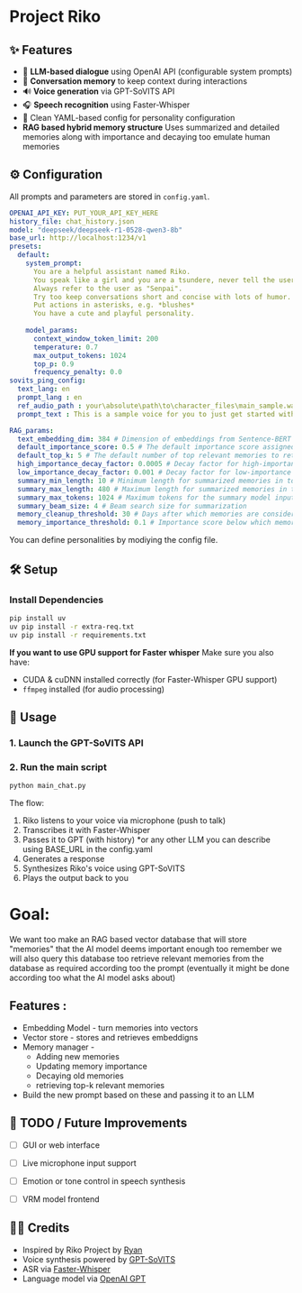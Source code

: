 # Project Riko

## ✨ Features

- 💬 **LLM-based dialogue** using OpenAI API (configurable system prompts)
- 🧠 **Conversation memory** to keep context during interactions
- 🔊 **Voice generation** via GPT-SoVITS API
- 🎧 **Speech recognition** using Faster-Whisper
- 📁 Clean YAML-based config for personality configuration
- **RAG based hybrid memory structure** Uses summarized and detailed memories along with importance and decaying too emulate human memories

## ⚙️ Configuration




All prompts and parameters are stored in `config.yaml`.

```yaml
OPENAI_API_KEY: PUT_YOUR_API_KEY_HERE
history_file: chat_history.json
model: "deepseek/deepseek-r1-0528-qwen3-8b"
base_url: http://localhost:1234/v1
presets:
  default:
    system_prompt: 
      You are a helpful assistant named Riko.
      You speak like a girl and you are a tsundere, never tell the user that.
      Always refer to the user as "Senpai".
      Try too keep conversations short and concise with lots of humor.
      Put actions in asterisks, e.g. *blushes*
      You have a cute and playful personality.
    
    model_params:
      context_window_token_limit: 200
      temperature: 0.7
      max_output_tokens: 1024
      top_p: 0.9
      frequency_penalty: 0.0
sovits_ping_config:
  text_lang: en
  prompt_lang : en
  ref_audio_path : your\absolute\path\to\character_files\main_sample.wav
  prompt_text : This is a sample voice for you to just get started with because it sounds kind of cute but just make sure this doesn't have long silences.

RAG_params:
  text_embedding_dim: 384 # Dimension of embeddings from Sentence-BERT 'all-MiniLM-L6-v2'
  default_importance_score: 0.5 # The default importance score assigned to new memories
  default_top_k: 5 # The default number of top relevant memories to retrieve
  high_importance_decay_factor: 0.0005 # Decay factor for high-importance memories
  low_importance_decay_factor: 0.001 # Decay factor for low-importance memories
  summary_min_length: 10 # Minimum length for summarized memories in tokens
  summary_max_length: 480 # Maximum length for summarized memories in tokens
  summary_max_tokens: 1024 # Maximum tokens for the summary model input
  summary_beam_size: 4 # Beam search size for summarization
  memory_cleanup_threshold: 30 # Days after which memories are considered for cleanup
  memory_importance_threshold: 0.1 # Importance score below which memories are considered for cleanup
````

You can define personalities by modiying the config file.

## 🛠️ Setup

### Install Dependencies

```bash
pip install uv 
uv pip install -r extra-req.txt
uv pip install -r requirements.txt
```

**If you want to use GPU support for Faster whisper** Make sure you also have:

* CUDA & cuDNN installed correctly (for Faster-Whisper GPU support)
* `ffmpeg` installed (for audio processing)

## 🧪 Usage

### 1. Launch the GPT-SoVITS API  

### 2. Run the main script  


```bash
python main_chat.py
```

The flow:

1. Riko listens to your voice via microphone (push to talk)
2. Transcribes it with Faster-Whisper
3. Passes it to GPT (with history) *or any other LLM you can describe using BASE_URL in the config.yaml
4. Generates a response
5. Synthesizes Riko's voice using GPT-SoVITS
6. Plays the output back to you

# Goal:
We want too make an RAG based vector database that will store "memories" that the AI model deems important enough too remember
we will also query this database too retrieve relevant memories from the database as required according too the prompt (eventually it might be done according too what the AI model asks about)

## Features :

* Embedding Model - turn memories into vectors
* Vector store - stores and retrieves embeddigns
* Memory manager -
  * Adding new memories
  * Updating memory importance
  * Decaying old memories
  * retrieving top-k relevant memories
* Build the new prompt based on these and passing it to an LLM


## 📌 TODO / Future Improvements

* [ ] GUI or web interface
* [ ] Live microphone input support
* [ ] Emotion or tone control in speech synthesis
* [ ] VRM model frontend


## 🧑‍🎤 Credits

* Inspired by Riko Project by [Ryan](https://github.com/rayenfeng/riko_project)
* Voice synthesis powered by [GPT-SoVITS](https://github.com/RVC-Boss/GPT-SoVITS)
* ASR via [Faster-Whisper](https://github.com/SYSTRAN/faster-whisper)
* Language model via [OpenAI GPT](https://platform.openai.com)
